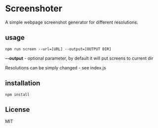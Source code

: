 # Screenshoter

A simple webpage screenshot generator for different resolutions.

## usage

    npm run screen --url=[URL] --output=[OUTPUT DIR]
    
**--output** - optional parameter, by default it will put screens to current dir

Resolutions can be simply changed - see index.js 

## installation

    npm install

## License

MIT